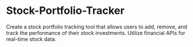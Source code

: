 # Stock-Portfolio-Tracker
Create a stock portfolio tracking tool that allows users to add, remove, and track the performance of their stock investments. Utilize financial APIs for real-time stock data.

